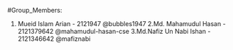 #Group_Members:
1. Mueid Islam Arian - 2121947 @bubbles1947
2.Md. Mahamudul Hasan - 2121379642 @mahamudul-hasan-cse
3.Md.Nafiz Un Nabi Ishan - 2121346642 @mafiznabi

